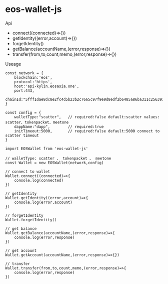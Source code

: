 # eos-wallet-js

Api

- connect((connected)=>{})
- getIdentity((error,account)=>{})
- forgetIdentity()
- getBalance(accountName,(error,response)=>{})
- transfer(from,to,count,memo,(error,response)=>{})

Useage

```
const network = {
    blockchain:'eos',
    protocol:'https',
    host:'api-kylin.eosasia.one',
    port:443,
    chainId:"5fff1dae8dc8e2fc4d5b23b2c7665c97f9e9d8edf2b6485a86ba311c25639191"
}

const config = {
    walletType:"scatter",   // required:false default:scatter values: scatter、tokenpacket、meetone   
    dappName:"dapp",        // required:true
    initTimeout:5000,       // required:false default:5000 connect to scatter timeout
}

import EOSWallet from 'eos-wallet-js'

// walletType: scatter 、 tokenpacket 、 meetone
const Wallet = new EOSWallet(network,config)

// connect to wallet
Wallet.connect((connected)=>{
	console.log(connected)
})

// getIdentity
Wallet.getIdentity((error,account)=>{
	console.log(error,account)
})

// forgetIdentity
Wallet.forgetIdentity()

// get balance
Wallet.getBalance(accountName,(error,response)=>{
    console.log(error,response)
})

// get account
Wallet.getAccount(accountName,(error,response)=>{})

// transfer
Wallet.transfer(from,to,count,memo,(error,response)=>{
	console.log(error,response)
})
```